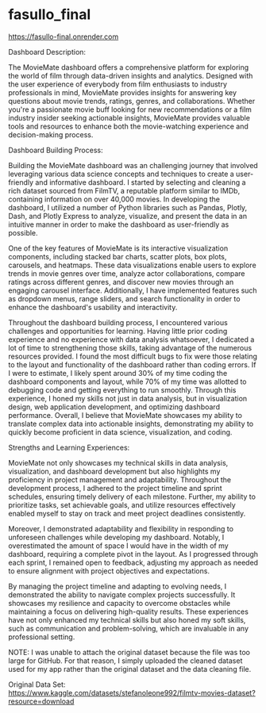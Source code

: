# fasullo_final
https://fasullo-final.onrender.com

Dashboard Description:

The MovieMate dashboard offers a comprehensive platform for exploring the world of film through data-driven insights and analytics. Designed with the user experience of everybody from film enthusiasts to industry professionals in mind, MovieMate provides insights for answering key questions about movie trends, ratings, genres, and collaborations. Whether you're a passionate movie buff looking for new recommendations or a film industry insider seeking actionable insights, MovieMate provides valuable tools and resources to enhance both the movie-watching experience and decision-making process.

Dashboard Building Process:

Building the MovieMate dashboard was an challenging journey that involved leveraging various data science concepts and techniques to create a user-friendly and informative dashboard. I started by selecting and cleaning a rich dataset sourced from FilmTV, a reputable platform similar to IMDb, containing information on over 40,000 movies. In developing the dashboard, I utilized a number of Python libraries such as Pandas, Plotly, Dash, and Plotly Express to analyze, visualize, and present the data in an intuitive manner in order to make the dashboard as user-friendly as possible.

One of the key features of MovieMate is its interactive visualization components, including stacked bar charts, scatter plots, box plots, carousels, and heatmaps. These data visualizations enable users to explore trends in movie genres over time, analyze actor collaborations, compare ratings across different genres, and discover new movies through an engaging carousel interface. Additionally, I have implemented features such as dropdown menus, range sliders, and search functionality in order to enhance the dashboard's usability and interactivity.

Throughout the dashboard building process, I encountered various challenges and opportunities for learning. Having little prior coding experience and no experience with data analysis whatsoever, I dedicated a lot of time to strengthening those skills, taking advantage of the numerous resources provided. I found the most difficult bugs to fix were those relating to the layout and functionality of the dashboard rather than coding errors. If I were to estimate, I likely spent around 30% of my time coding the dashboard components and layout, while 70% of my time was allotted to debugging code and getting everything to run smoothly. Through this experience, I honed my skills not just in data analysis, but in visualization design, web application development, and optimizing dashboard performance. Overall, I believe that MovieMate showcases my ability to translate complex data into actionable insights, demonstrating my ability to quickly become proficient in data science, visualization, and coding.

Strengths and Learning Experiences:

MovieMate not only showcases my technical skills in data analysis, visualization, and dashboard development but also highlights my proficiency in project management and adaptability. Throughout the development process, I adhered to the project timeline and sprint schedules, ensuring timely delivery of each milestone. Further, my ability to prioritize tasks, set achievable goals, and utilize resources effectively enabled myself to stay on track and meet project deadlines consistently.

Moreover, I demonstrated adaptability and flexibility in responding to unforeseen challenges while developing my dashboard. Notably, I overestimated the amount of space I would have in the width of my dashboard, requiring a complete pivot in the layout. As I progressed through each sprint, I remained open to feedback, adjusting my approach as needed to ensure alignment with project objectives and expectations.

By managing the project timeline and adapting to evolving needs, I demonstrated the ability to navigate complex projects successfully. It showcases my resilience and capacity to overcome obstacles while maintaining a focus on delivering high-quality results. These experiences have not only enhanced my technical skills but also honed my soft skills, such as communication and problem-solving, which are invaluable in any professional setting.

NOTE: I was unable to attach the original dataset because the file was too large for GitHub. For that reason, I simply uploaded the cleaned dataset used for my app rather than the original dataset and the data cleaning file.

Original Data Set: https://www.kaggle.com/datasets/stefanoleone992/filmtv-movies-dataset?resource=download
